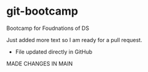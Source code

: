 # git-bootcamp
Bootcamp for Foudnations of DS

Just added more text so I am ready for a pull request.

* File updated directly in GitHub

MADE CHANGES IN MAIN